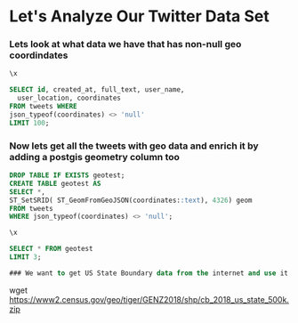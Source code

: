 # Let's Analyze Our Twitter Data Set

### Lets look at what data we have that has non-null geo coordindates
```sql
\x

SELECT id, created_at, full_text, user_name, 
  user_location, coordinates
FROM tweets WHERE 
json_typeof(coordinates) <> 'null' 
LIMIT 100;
```

### Now lets get all the tweets with geo data and enrich it by adding a postgis geometry column too 
```sql
DROP TABLE IF EXISTS geotest;
CREATE TABLE geotest AS
SELECT *, 
ST_SetSRID( ST_GeomFromGeoJSON(coordinates::text), 4326) geom 
FROM tweets 
WHERE json_typeof(coordinates) <> 'null';
```

```sql
\x 

SELECT * FROM geotest
LIMIT 3;

### We want to get US State Boundary data from the internet and use it with the tweets
```
wget https://www2.census.gov/geo/tiger/GENZ2018/shp/cb_2018_us_state_500k.zip
```
